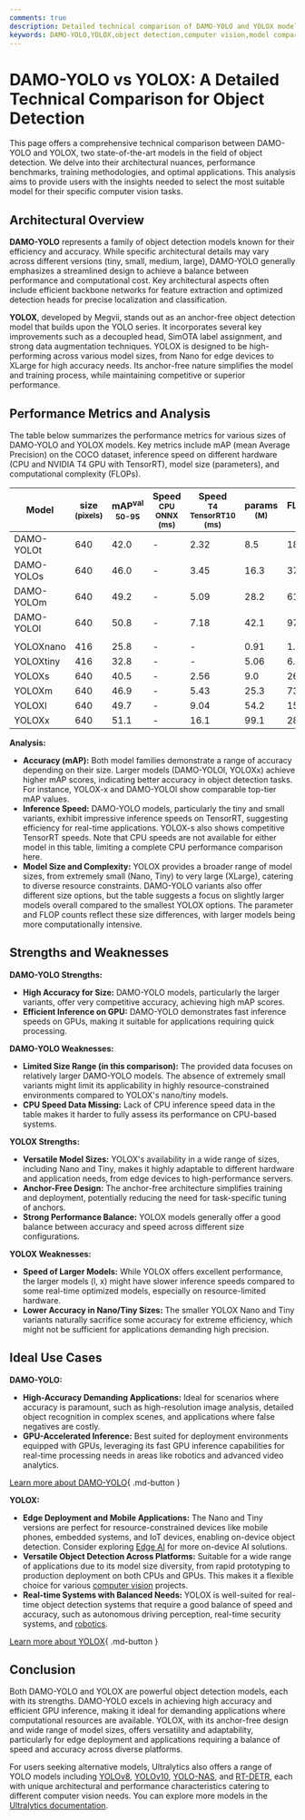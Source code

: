 ```yaml
---
comments: true
description: Detailed technical comparison of DAMO-YOLO and YOLOX models. Explore architectures, benchmarks, and performance to choose the best for your needs.
keywords: DAMO-YOLO,YOLOX,object detection,computer vision,model comparison,AI models,machine learning,YOLO,benchmarks,inference speed,performance metrics
---
```


# DAMO-YOLO vs YOLOX: A Detailed Technical Comparison for Object Detection

<script async src="https://cdn.jsdelivr.net/npm/chart.js"></script>
<script defer src="../../javascript/benchmark.js"></script>

<canvas id="modelComparisonChart" width="1024" height="400" active-models='["DAMO-YOLO", "YOLOX"]'></canvas>

This page offers a comprehensive technical comparison between DAMO-YOLO and YOLOX, two state-of-the-art models in the field of object detection. We delve into their architectural nuances, performance benchmarks, training methodologies, and optimal applications. This analysis aims to provide users with the insights needed to select the most suitable model for their specific computer vision tasks.

## Architectural Overview

**DAMO-YOLO** represents a family of object detection models known for their efficiency and accuracy. While specific architectural details may vary across different versions (tiny, small, medium, large), DAMO-YOLO generally emphasizes a streamlined design to achieve a balance between performance and computational cost. Key architectural aspects often include efficient backbone networks for feature extraction and optimized detection heads for precise localization and classification.

**YOLOX**, developed by Megvii, stands out as an anchor-free object detection model that builds upon the YOLO series. It incorporates several key improvements such as a decoupled head, SimOTA label assignment, and strong data augmentation techniques. YOLOX is designed to be high-performing across various model sizes, from Nano for edge devices to XLarge for high accuracy needs. Its anchor-free nature simplifies the model and training process, while maintaining competitive or superior performance.

## Performance Metrics and Analysis

The table below summarizes the performance metrics for various sizes of DAMO-YOLO and YOLOX models. Key metrics include mAP (mean Average Precision) on the COCO dataset, inference speed on different hardware (CPU and NVIDIA T4 GPU with TensorRT), model size (parameters), and computational complexity (FLOPs).

| Model      | size<br><sup>(pixels) | mAP<sup>val<br>50-95 | Speed<br><sup>CPU ONNX<br>(ms) | Speed<br><sup>T4 TensorRT10<br>(ms) | params<br><sup>(M) | FLOPs<br><sup>(B) |
| ---------- | --------------------- | -------------------- | ------------------------------ | ----------------------------------- | ------------------ | ----------------- |
| DAMO-YOLOt | 640                   | 42.0                 | -                              | 2.32                                | 8.5                | 18.1              |
| DAMO-YOLOs | 640                   | 46.0                 | -                              | 3.45                                | 16.3               | 37.8              |
| DAMO-YOLOm | 640                   | 49.2                 | -                              | 5.09                                | 28.2               | 61.8              |
| DAMO-YOLOl | 640                   | 50.8                 | -                              | 7.18                                | 42.1               | 97.3              |
|            |                       |                      |                                |                                     |                    |                   |
| YOLOXnano  | 416                   | 25.8                 | -                              | -                                   | 0.91               | 1.08              |
| YOLOXtiny  | 416                   | 32.8                 | -                              | -                                   | 5.06               | 6.45              |
| YOLOXs     | 640                   | 40.5                 | -                              | 2.56                                | 9.0                | 26.8              |
| YOLOXm     | 640                   | 46.9                 | -                              | 5.43                                | 25.3               | 73.8              |
| YOLOXl     | 640                   | 49.7                 | -                              | 9.04                                | 54.2               | 155.6             |
| YOLOXx     | 640                   | 51.1                 | -                              | 16.1                                | 99.1               | 281.9             |

**Analysis:**

- **Accuracy (mAP):** Both model families demonstrate a range of accuracy depending on their size. Larger models (DAMO-YOLOl, YOLOXx) achieve higher mAP scores, indicating better accuracy in object detection tasks. For instance, YOLOX-x and DAMO-YOLOl show comparable top-tier mAP values.
- **Inference Speed:** DAMO-YOLO models, particularly the tiny and small variants, exhibit impressive inference speeds on TensorRT, suggesting efficiency for real-time applications. YOLOX-s also shows competitive TensorRT speeds. Note that CPU speeds are not available for either model in this table, limiting a complete CPU performance comparison here.
- **Model Size and Complexity:** YOLOX provides a broader range of model sizes, from extremely small (Nano, Tiny) to very large (XLarge), catering to diverse resource constraints. DAMO-YOLO variants also offer different size options, but the table suggests a focus on slightly larger models overall compared to the smallest YOLOX options. The parameter and FLOP counts reflect these size differences, with larger models being more computationally intensive.

## Strengths and Weaknesses

**DAMO-YOLO Strengths:**

- **High Accuracy for Size:** DAMO-YOLO models, particularly the larger variants, offer very competitive accuracy, achieving high mAP scores.
- **Efficient Inference on GPU:** DAMO-YOLO demonstrates fast inference speeds on GPUs, making it suitable for applications requiring quick processing.

**DAMO-YOLO Weaknesses:**

- **Limited Size Range (in this comparison):** The provided data focuses on relatively larger DAMO-YOLO models. The absence of extremely small variants might limit its applicability in highly resource-constrained environments compared to YOLOX's nano/tiny models.
- **CPU Speed Data Missing:** Lack of CPU inference speed data in the table makes it harder to fully assess its performance on CPU-based systems.

**YOLOX Strengths:**

- **Versatile Model Sizes:** YOLOX's availability in a wide range of sizes, including Nano and Tiny, makes it highly adaptable to different hardware and application needs, from edge devices to high-performance servers.
- **Anchor-Free Design:** The anchor-free architecture simplifies training and deployment, potentially reducing the need for task-specific tuning of anchors.
- **Strong Performance Balance:** YOLOX models generally offer a good balance between accuracy and speed across different size configurations.

**YOLOX Weaknesses:**

- **Speed of Larger Models:** While YOLOX offers excellent performance, the larger models (l, x) might have slower inference speeds compared to some real-time optimized models, especially on resource-limited hardware.
- **Lower Accuracy in Nano/Tiny Sizes:** The smaller YOLOX Nano and Tiny variants naturally sacrifice some accuracy for extreme efficiency, which might not be sufficient for applications demanding high precision.

## Ideal Use Cases

**DAMO-YOLO:**

- **High-Accuracy Demanding Applications:** Ideal for scenarios where accuracy is paramount, such as high-resolution image analysis, detailed object recognition in complex scenes, and applications where false negatives are costly.
- **GPU-Accelerated Inference:** Best suited for deployment environments equipped with GPUs, leveraging its fast GPU inference capabilities for real-time processing needs in areas like robotics and advanced video analytics.

[Learn more about DAMO-YOLO](https://www.ultralytics.com/yolo){ .md-button }

**YOLOX:**

- **Edge Deployment and Mobile Applications:** The Nano and Tiny versions are perfect for resource-constrained devices like mobile phones, embedded systems, and IoT devices, enabling on-device object detection. Consider exploring [Edge AI](https://www.ultralytics.com/glossary/edge-ai) for more on-device AI solutions.
- **Versatile Object Detection Across Platforms:** Suitable for a wide range of applications due to its model size diversity, from rapid prototyping to production deployment on both CPUs and GPUs. This makes it a flexible choice for various [computer vision](https://www.ultralytics.com/glossary/computer-vision-cv) projects.
- **Real-time Systems with Balanced Needs:** YOLOX is well-suited for real-time object detection systems that require a good balance of speed and accuracy, such as autonomous driving perception, real-time security systems, and [robotics](https://www.ultralytics.com/glossary/robotics).

[Learn more about YOLOX](https://www.ultralytics.com/yolo){ .md-button }

## Conclusion

Both DAMO-YOLO and YOLOX are powerful object detection models, each with its strengths. DAMO-YOLO excels in achieving high accuracy and efficient GPU inference, making it ideal for demanding applications where computational resources are available. YOLOX, with its anchor-free design and wide range of model sizes, offers versatility and adaptability, particularly for edge deployment and applications requiring a balance of speed and accuracy across diverse platforms.

For users seeking alternative models, Ultralytics also offers a range of YOLO models including [YOLOv8](https://docs.ultralytics.com/models/yolov8/), [YOLOv10](https://docs.ultralytics.com/models/yolov10/), [YOLO-NAS](https://docs.ultralytics.com/models/yolo-nas/), and [RT-DETR](https://docs.ultralytics.com/models/rtdetr/), each with unique architectural and performance characteristics catering to different computer vision needs. You can explore more models in the [Ultralytics documentation](https://docs.ultralytics.com/models/).
